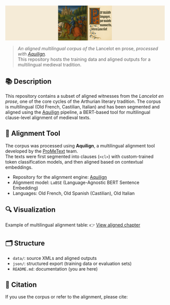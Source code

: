 

![banner](img/github_banner_final_balance.png)


> *An aligned multilingual corpus of the* Lancelot en prose, *processed with [Aquilign](https://github.com/ProMeText/Aquilign).*  
> This repository hosts the training data and aligned outputs for a multilingual medieval tradition.

## 📚 Description

This repository contains a subset of aligned witnesses from the *Lancelot en prose*, one of the core cycles of the Arthurian literary tradition. The corpus is multilingual (Old French, Castilian, Italian) and has been segmented and aligned using the [Aquilign](https://github.com/ProMeText/Aquilign) pipeline, a BERT-based tool for multilingual clause-level alignment of medieval texts.

## 🧰 Alignment Tool

The corpus was processed using **Aquilign**, a multilingual alignment tool developed by the [ProMeText](https://github.com/ProMeText) team.  
The texts were first segmented into clauses (`<cl>`) with custom-trained token classification models, and then aligned based on contextual embeddings.

- Repository for the alignment engine: [Aquilign](https://github.com/ProMeText/Aquilign)
- Alignment model: `LaBSE` (Language-Agnostic BERT Sentence Embedding)
- Languages: Old French, Old Spanish (Castilian), Old Italian

## 🔍 Visualization

Example of multilingual alignment table:
👉 [View aligned chapter](https://prometext.github.io/Multilingual_Aegidius/data/aegidius/results/multilingual_tables_ft/livre_1/partie_2/chapitre_1/final_result.html)

## 🗂️ Structure

- `data/`: source XMLs and aligned outputs
- `json/`: structured export (training data or evaluation sets)
- `README.md`: documentation (you are here)

## 🔖 Citation

If you use the corpus or refer to the alignment, please cite:

